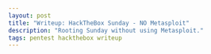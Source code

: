 ```yaml
---
layout: post
title: "Writeup: HackTheBox Sunday - NO Metasploit"
description: "Rooting Sunday without using Metasploit."
tags: pentest hackthebox writeup
---
```

